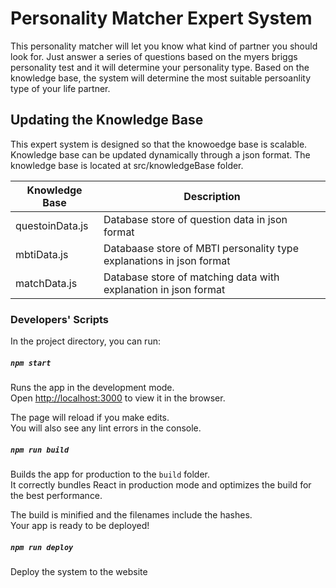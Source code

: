 # Personality Matcher Expert System

This personality matcher will let you know what kind of partner you should look for. Just answer a series of questions based on the myers briggs personality test and it will determine your personality type. Based on the knowledge base, the system will determine the most suitable persoanlity type of your life partner.

## Updating the Knowledge Base

This expert system is designed so that the knowoedge base is scalable. Knowledge base can be updated dynamically through a json format. The knowledge base is located at src/knowledgeBase folder.

|Knowledge Base    | Description  |
|------------------|---------------------------------------------------------------------|
|questoinData.js   |Database store of question data in json format|
|mbtiData.js       |Databaase store of MBTI personality type explanations in json format|
|matchData.js      |Database store of matching data with explanation in json format|


### Developers' Scripts

In the project directory, you can run:

##### `npm start`

Runs the app in the development mode.<br />
Open [http://localhost:3000](http://localhost:3000) to view it in the browser.

The page will reload if you make edits.<br />
You will also see any lint errors in the console.

##### `npm run build`

Builds the app for production to the `build` folder.<br />
It correctly bundles React in production mode and optimizes the build for the best performance.

The build is minified and the filenames include the hashes.<br />
Your app is ready to be deployed!

##### `npm run deploy`

Deploy the system to the website
